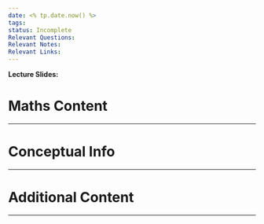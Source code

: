 ```yaml
---
date: <% tp.date.now() %>
tags: 
status: Incomplete
Relevant Questions: 
Relevant Notes: 
Relevant Links:
---
```

**Lecture Slides:**
# Maths Content
---



# Conceptual Info
---



# Additional Content
---
